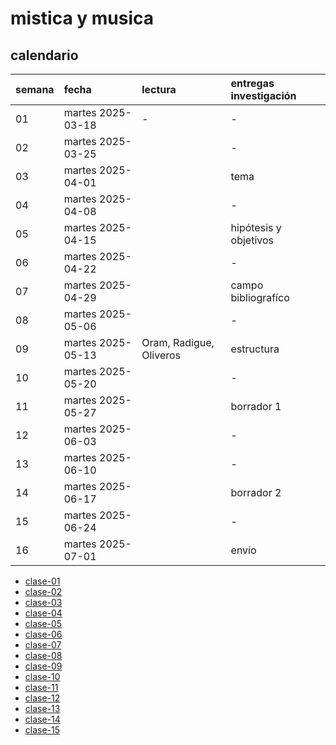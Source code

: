 # mistica y musica

## calendario

| semana | fecha             | lectura             | entregas investigación |
| :----- | :---------------- | :------------------ | :--------------------- |
| 01     | martes 2025-03-18 | -                   | -                      |
| 02     | martes 2025-03-25 |                       | -                      |
| 03     | martes 2025-04-01 |                 | tema                   |
| 04     | martes 2025-04-08 |                   | -                      |
| 05     | martes 2025-04-15 |                       | hipótesis y objetivos  |
| 06     | martes 2025-04-22 |               | -                      |
| 07     | martes 2025-04-29 |                     | campo bibliografíco    |
| 08     | martes 2025-05-06 |                     | -                      |
| 09     | martes 2025-05-13 | Oram, Radigue, Oliveros       | estructura             |
| 10     | martes 2025-05-20 |                   | -                      |
| 11     | martes 2025-05-27 |                     | borrador 1             |
| 12     | martes 2025-06-03 |                     | -                      |
| 13     | martes 2025-06-10 |                     | -                      |
| 14     | martes 2025-06-17 |                     | borrador 2             |
| 15     | martes 2025-06-24 |                     | -                      |
| 16     | martes 2025-07-01 |                     | envío                  |

- [clase-01](./clase-01/)
- [clase-02](./clase-02/)
- [clase-03](./clase-03/)
- [clase-04](./clase-04/)
- [clase-05](./clase-05/)
- [clase-06](./clase-06/)
- [clase-07](./clase-07/)
- [clase-08](./clase-08/)
- [clase-09](./clase-09/)
- [clase-10](./clase-10/)
- [clase-11](./clase-11/)
- [clase-12](./clase-12/)
- [clase-13](./clase-13/)
- [clase-14](./clase-14/)
- [clase-15](./clase-15/)
